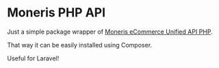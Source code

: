 # Moneris PHP API
Just a simple package wrapper of [Moneris eCommerce Unified API PHP](https://github.com/Moneris/eCommerce-Unified-API-PHP).

That way  it can be easily installed using Composer.

Useful for Laravel!
